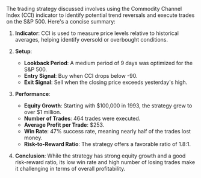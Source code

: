 The trading strategy discussed involves using the Commodity Channel Index (CCI) indicator to identify potential trend reversals and execute trades on the S&P 500. Here's a concise summary:

1. **Indicator**: CCI is used to measure price levels relative to historical averages, helping identify oversold or overbought conditions.

2. **Setup**:
   - **Lookback Period**: A medium period of 9 days was optimized for the S&P 500.
   - **Entry Signal**: Buy when CCI drops below -90.
   - **Exit Signal**: Sell when the closing price exceeds yesterday's high.

3. **Performance**:
   - **Equity Growth**: Starting with $100,000 in 1993, the strategy grew to over $1 million.
   - **Number of Trades**: 464 trades were executed.
   - **Average Profit per Trade**: $253.
   - **Win Rate**: 47% success rate, meaning nearly half of the trades lost money.
   - **Risk-to-Reward Ratio**: The strategy offers a favorable ratio of 1.8:1.

4. **Conclusion**: While the strategy has strong equity growth and a good risk-reward ratio, its low win rate and high number of losing trades make it challenging in terms of overall profitability.
